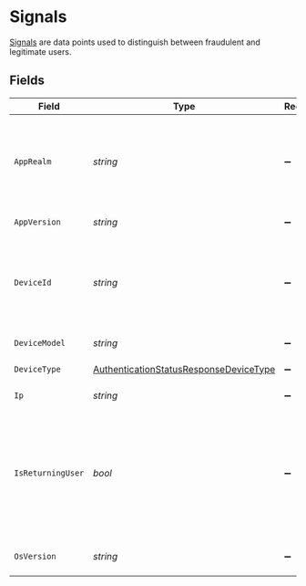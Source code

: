 # Signals

[Signals](/guides/prevent-fraud#signals) are data points used to distinguish between fraudulent and legitimate users.


## Fields

| Field                                                                                                                                                                                                                                 | Type                                                                                                                                                                                                                                  | Required                                                                                                                                                                                                                              | Description                                                                                                                                                                                                                           |
| ------------------------------------------------------------------------------------------------------------------------------------------------------------------------------------------------------------------------------------- | ------------------------------------------------------------------------------------------------------------------------------------------------------------------------------------------------------------------------------------- | ------------------------------------------------------------------------------------------------------------------------------------------------------------------------------------------------------------------------------------- | ------------------------------------------------------------------------------------------------------------------------------------------------------------------------------------------------------------------------------------- |
| `AppRealm`                                                                                                                                                                                                                            | *string*                                                                                                                                                                                                                              | :heavy_minus_sign:                                                                                                                                                                                                                    | The Android SMS Retriever API hash code that identifies your app. This allows you to automatically retrieve and fill the OTP code on Android devices.                                                                                 |
| `AppVersion`                                                                                                                                                                                                                          | *string*                                                                                                                                                                                                                              | :heavy_minus_sign:                                                                                                                                                                                                                    | The version of your application.                                                                                                                                                                                                      |
| `DeviceId`                                                                                                                                                                                                                            | *string*                                                                                                                                                                                                                              | :heavy_minus_sign:                                                                                                                                                                                                                    | Unique identifier for the user's device. For Android, this corresponds to the `ANDROID_ID` and for iOS, this corresponds to the `identifierForVendor`.                                                                                |
| `DeviceModel`                                                                                                                                                                                                                         | *string*                                                                                                                                                                                                                              | :heavy_minus_sign:                                                                                                                                                                                                                    | The model of the user's device.                                                                                                                                                                                                       |
| `DeviceType`                                                                                                                                                                                                                          | [AuthenticationStatusResponseDeviceType](../../Models/Components/AuthenticationStatusResponseDeviceType.md)                                                                                                                           | :heavy_minus_sign:                                                                                                                                                                                                                    | The type of device the user is using.                                                                                                                                                                                                 |
| `Ip`                                                                                                                                                                                                                                  | *string*                                                                                                                                                                                                                              | :heavy_minus_sign:                                                                                                                                                                                                                    | The IP address of the user's device.                                                                                                                                                                                                  |
| `IsReturningUser`                                                                                                                                                                                                                     | *bool*                                                                                                                                                                                                                                | :heavy_minus_sign:                                                                                                                                                                                                                    | This signal should do more than just confirm if a user is returning to your app; it should provide a higher level of trust, indicating that the user is genuine. For more details, refer to [Signals](/guides/prevent-fraud#signals). |
| `OsVersion`                                                                                                                                                                                                                           | *string*                                                                                                                                                                                                                              | :heavy_minus_sign:                                                                                                                                                                                                                    | The version of the user's device operating system.                                                                                                                                                                                    |